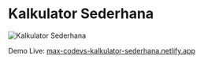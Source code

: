 # Kalkulator Sederhana

![Kalkulator Sederhana](assets/kalkulator-sederhana-scrolling.gif)

Demo Live: [max-codevs-kalkulator-sederhana.netlify.app](https://max-codevs-kalkulator-sederhana.netlify.app)
